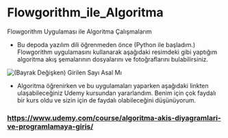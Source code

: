 # Flowgorithm_ile_Algoritma
Flowgorithm Uygulaması ile Algoritma Çalışmalarım

- Bu depoda yazılım dili öğrenmeden önce (Python ile başladım.) Flowgorithm uygulamasını kullanarak aşağıdaki resimdeki gibi yaptığım algoritma akış şemalarının dosyalarını ve fotoğraflarını bulabilirsiniz.

![(Bayrak Değişken) Girilen Sayı Asal Mı](https://user-images.githubusercontent.com/113466382/223131572-493179a0-a963-451c-9f09-8d126bef3808.png)

- Algoritma öğrenirken ve bu uygulamaları yaparken aşağıdaki linkten ulaşabileceğiniz Udemy kursundan yararlandım. Benim için çok faydalı bir kurs oldu ve 
sizin için de faydalı olabileceğini düşünüyorum.
### https://www.udemy.com/course/algoritma-akis-diyagramlari-ve-programlamaya-giris/
